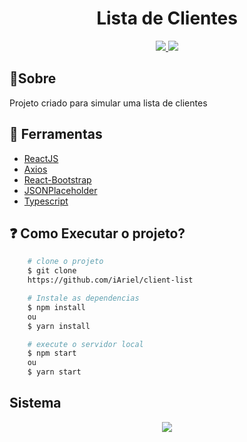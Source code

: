 <div align="center">
<h1 >Lista de Clientes</h1>
</div>

<div align="center">
  <p align="center">
    <a aria-label="Ariel" href="https://github.com/iAriel">
      <img src="https://ik.imagekit.io/arielSobreira/Natural_Social_Media_Webinar_Livestream_Promotion_Computer_Mockup_Instagram_Post__UXAxlh31.png?ik-sdk-version=javascript-1.4.3&updatedAt=1645663077345"></img>
    </a>
    <a aria-label="ReactJs" href="https://pt-br.reactjs.org/">
      <img src="https://img.shields.io/badge/ReactJS-16.13.1-informational?logo=react"></img>
    </a>
    </a>
  </p>
</div>

<h2>🚩Sobre </h2>

<p>Projeto criado para simular uma lista de clientes </p>

## 🔨 Ferramentas

- [ReactJS](https://pt-br.reactjs.org/)
- [Axios](https://axios-http.com/docs/intro)
- [React-Bootstrap](https://react-bootstrap.github.io/)
- [JSONPlaceholder](https://jsonplaceholder.typicode.com/)
- [Typescript](https://www.typescriptlang.org/)

## ❓ Como Executar o projeto?

```bash
    # clone o projeto
    $ git clone 
    https://github.com/iAriel/client-list
```
```bash
    # Instale as dependencias
    $ npm install
    ou
    $ yarn install
```
```bash
    # execute o servidor local
    $ npm start
    ou
    $ yarn start
```
## Sistema 

<div align="center">
    <img src="https://ik.imagekit.io/arielSobreira/Sem_t%C3%ADtulo_yqwWQRwU3.png?ik-sdk-version=javascript-1.4.3&updatedAt=1645660483409"/>
</div>
